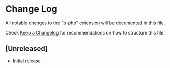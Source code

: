 # Change Log

All notable changes to the "p-php" extension will be documented in this file.

Check [Keep a Changelog](http://keepachangelog.com/) for recommendations on how to structure this file.

## [Unreleased]

- Initial release